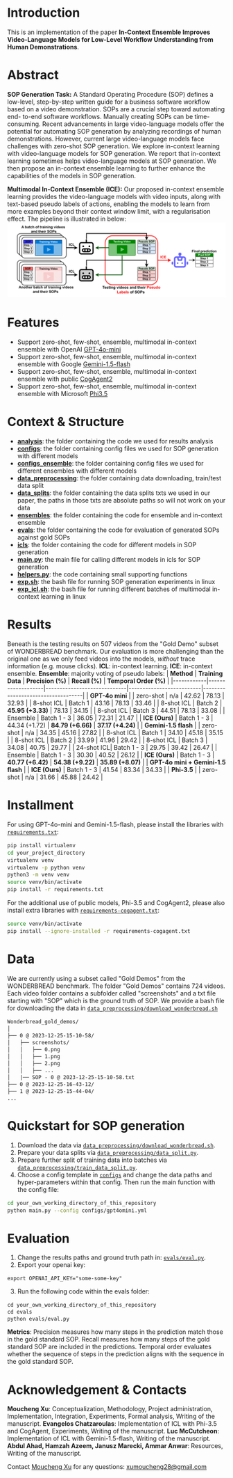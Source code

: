 # Introduction
This is an implementation of the paper **In-Context Ensemble Improves Video-Language Models for Low-Level Workflow Understanding from Human Demonstrations**. 

# Abstract
**SOP Generation Task:** A Standard Operating Procedure (SOP) defines a low-level, step-by-step written guide for a business software workflow based on a video demonstration. SOPs are a crucial step toward automating end-
to-end software workflows. Manually creating SOPs can be time-consuming. Recent advancements
in large video-language models offer the potential for automating SOP generation by analyzing
recordings of human demonstrations. However, current large video-language models face challenges
with zero-shot SOP generation. We explore in-context learning with video-language models for
SOP generation. We report that in-context learning sometimes helps video-language models at SOP
generation. We then propose an in-context ensemble learning to further enhance the capabilities of
the models in SOP generation. 

**Multimodal In-Context Ensemble (ICE):** Our proposed in-context ensemble learning provides the video-language models with video inputs, along with text-based pseudo labels of actions, enabling the models to learn from more examples beyond their context window limit, with a regularisation effect. The pipeline is illustrated in below:
![ICE](figures/ice.png "Plot of ICE pipeline.")

# Features
- Support zero-shot, few-shot, ensemble, multimodal in-context ensemble with OpenAI [GPT-4o-mini](https://openai.com/index/gpt-4o-mini-advancing-cost-efficient-intelligence/)
- Support zero-shot, few-shot, ensemble, multimodal in-context ensemble with Google [Gemini-1.5-flash](https://deepmind.google/technologies/gemini/flash/)
- Support zero-shot, few-shot, ensemble, multimodal in-context ensemble with public [CogAgent2](https://github.com/THUDM/CogVLM2)
- Support zero-shot, few-shot, ensemble, multimodal in-context ensemble with Microsoft [Phi3.5](https://huggingface.co/microsoft/Phi-3.5-vision-instruct)

# Context & Structure
- [**analysis**](./analysis/): the folder containing the code we used for results analysis
- [**configs**](./configs/): the folder containing config files we used for SOP generation with different models
- [**configs_ensemble**](./configs_ensemble/): the folder containing config files we used for different ensembles with different models
- [**data_preprocessing**](./data_preprocessing/): the folder containing data downloading, train/test data split
- [**data_splits**](./data_splits/): the folder containing the data splits txts we used in our paper, the paths in those txts are absolute paths so will not work on your data
- [**ensembles**](./ensembles/): the folder containing the code for ensemble and in-context ensemble
- [**evals**](./evals/): the folder containing the code for evaluation of generated SOPs against gold SOPs
- [**icls**](./icls/): the folder containing the code for different models in SOP generation
- [**main.py**](./main.py): the main file for calling different models in icls for SOP generation
- [**helpers.py**](./helpers.py): the code containing small supporting functions
- [**exp.sh**](./exp.sh): the bash file for running SOP generation experiments in linux
- [**exp_icl.sh**](./exp_icl.sh): the bash file for running different batches of multimodal in-context learning in linux

# Results
Beneath is the testing results on 507 videos from the "Gold Demo" subset of WONDERBREAD benchmark. Our evaluation is more challenging than the original one as we only feed videos into the models, *without* trace information (e.g. mouse clicks). **ICL**: in-context learning. **ICE**: in-context ensemble. **Ensemble**: majority voting of pseudo labels:
| **Method** | **Training Data** | **Precision (%)**  | **Recall (%)**  | **Temporal Order (%)** |
|------------|-------------------|-----------------------------|--------------------------|-----------------------------------|
| **GPT-4o mini** | 
| zero-shot  | n/a               | 42.62                       | 78.13                    | 32.93                             |
| 8-shot ICL | Batch 1           | 43.16                       | 78.13                    | 33.46                             |
| 8-shot ICL | Batch 2           | **45.95 (+3.33)**           | 78.13                    | 34.15                             |
| 8-shot ICL | Batch 3           | 44.51                       | 78.13                    | 33.08                             |
| Ensemble   | Batch 1 - 3       | 36.05                       | 72.31                    | 21.47                             |
| **ICE (Ours)**    | Batch 1 - 3       | 44.34 (+1.72)               | **84.79 (+6.66)**        | **37.17 (+4.24)**                 |
| **Gemini-1.5 flash** |
| zero-shot  | n/a               | 34.35                       | 45.16                    | 27.82                             |
| 8-shot ICL | Batch 1           | 34.10                       | 45.18                    | 35.15                             |
| 8-shot ICL | Batch 2           | 33.99                       | 41.96                    | 29.42                             |
| 8-shot ICL | Batch 3           | 34.08                       | 40.75                    | 29.77                             |
| 24-shot ICL| Batch 1 - 3       | 29.75                       | 39.42                    | 26.47                             |
| Ensemble   | Batch 1 - 3       | 30.30                       | 40.52                    | 26.12                             |
| **ICE (Ours)**    | Batch 1 - 3       | **40.77 (+6.42)**           | **54.38 (+9.22)**        | **35.89 (+8.07)**                 |
| **GPT-4o mini + Gemini-1.5 flash** |
| **ICE (Ours)**    | Batch 1 - 3       | 41.54                       | 83.34                    | 34.33                             |
| **Phi-3.5** |
| zero-shot  | n/a               | 31.66                       | 45.88                    | 24.42                             |

# Installment
For using GPT-4o-mini and Gemini-1.5-flash, please install the libraries with [`requirements.txt`](./requirements.txt):
```bash
pip install virtualenv
cd your_project_directory
virtualenv venv
virtualenv -p python venv
python3 -m venv venv
source venv/bin/activate
pip install -r requirements.txt
```
For the additional use of public models, Phi-3.5 and CogAgent2, please also install extra libraries with [`requirements-cogagent.txt`](./requirements-cogagent.txt):
```bash
source venv/bin/activate
pip install --ignore-installed -r requirements-cogagent.txt
```

# Data
We are currently using a subset called "Gold Demos" from the WONDERBREAD benchmark. The folder "Gold Demos" contains 724 videos. Each video folder contains a subfolder called "screenshots" and a txt file starting with "SOP" which is the ground truth of SOP. We provide a bash file for downloading the data in [`data_preprocessing/download_wonderbread.sh`](./data_preprocessing/download_wonderbread.sh)
```
Wonderbread_gold_demos/
│
├── 0 @ 2023-12-25-15-10-58/
│   ├── screenshots/
│   │   ├── 0.png
│   │   ├── 1.png
│   │   ├── 2.png
│   │   ├── ...
│   |── SOP - 0 @ 2023-12-25-15-10-58.txt
├── 0 @ 2023-12-25-16-43-12/
├── 1 @ 2023-12-25-15-44-04/
...
```

# Quickstart for SOP generation
1. Download the data via [`data_preprocessing/download_wonderbread.sh`](./data_preprocessing/download_wonderbread.sh). 
2. Prepare your data splits via [`data_preprocessing/data_split.py`](./data_preprocessing/data_split.py). 
3. Prepare further split of training data into batches via [`data_preprocessing/train_data_split.py`](./data_preprocessing/train_data_split.py).
4. Choose a config template in [`configs`](./configs/) and change the data paths and hyper-parameters within that config. Then run the main function with the config file:
```bash
cd your_own_working_directory_of_this_repository
python main.py --config configs/gpt4omini.yml
```

# Evaluation
1. Change the results paths and ground truth path in:
 [`evals/eval.py`](./evals/eval.py).
2. Export your openai key:
```
export OPENAI_API_KEY="some-some-key"
```
3. Run the following code within the evals folder:
```
cd your_own_working_directory_of_this_repository
cd evals
python evals/eval.py
```
**Metrics**: Precision measures how many steps in the prediction match those in the gold standard SOP. Recall measures how many steps of the gold standard SOP are included in the predictions. Temporal order evaluates whether the sequence of steps in the prediction aligns with the sequence in the gold standard SOP.

# Acknowledgement & Contacts
**Moucheng Xu**: Conceptualization, Methodology, Project administration, Implementation, Integration, Experiments, Formal analysis, Writing of the manuscript. **Evangelos Chatzaroulas**: Implementation of ICL with Phi-3.5 and CogAgent, Experiments, Writing of the manuscript. **Luc McCutcheon**: Implementation of ICL with Gemini-1.5-flash, Writing of the manuscript. **Abdul Ahad, Hamzah Azeem, Janusz Marecki, Ammar Anwar**: Resources, Writing of the manuscript. 

Contact [Moucheng Xu](https://scholar.google.com/citations?hl=en&user=7uJJaLIAAAAJ&view_op=list_works) for any questions: xumoucheng28@gmail.com

<!-- ## Citation
Please consider citing the following if you found this work or code helpful!

```
@article{zhou2023webarena,
  title={WebArena: A Realistic Web Environment for Building Autonomous Agents},
  author={Zhou, Shuyan and Xu, Frank F and Zhu, Hao and Zhou, Xuhui and Lo, Robert and Sridhar, Abishek and Cheng, Xianyi and Bisk, Yonatan and Fried, Daniel and Alon, Uri and others},
  journal={arXiv preprint arXiv:2307.13854},
  year={2023}
}
``` -->